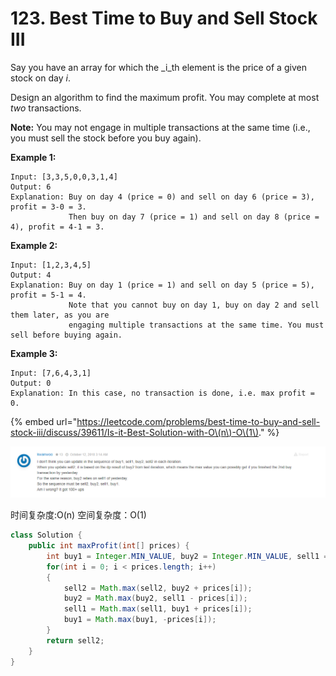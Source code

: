 # 123. Best Time to Buy and Sell Stock III



Say you have an array for which the _i_th element is the price of a given stock on day _i_.

Design an algorithm to find the maximum profit. You may complete at most _two_ transactions.

**Note:** You may not engage in multiple transactions at the same time \(i.e., you must sell the stock before you buy again\).

**Example 1:**

```text
Input: [3,3,5,0,0,3,1,4]
Output: 6
Explanation: Buy on day 4 (price = 0) and sell on day 6 (price = 3), profit = 3-0 = 3.
             Then buy on day 7 (price = 1) and sell on day 8 (price = 4), profit = 4-1 = 3.
```

**Example 2:**

```text
Input: [1,2,3,4,5]
Output: 4
Explanation: Buy on day 1 (price = 1) and sell on day 5 (price = 5), profit = 5-1 = 4.
             Note that you cannot buy on day 1, buy on day 2 and sell them later, as you are
             engaging multiple transactions at the same time. You must sell before buying again.
```

**Example 3:**

```text
Input: [7,6,4,3,1]
Output: 0
Explanation: In this case, no transaction is done, i.e. max profit = 0.
```

{% embed url="https://leetcode.com/problems/best-time-to-buy-and-sell-stock-iii/discuss/39611/Is-it-Best-Solution-with-O\(n\)-O\(1\)." %}

![](../.gitbook/assets/image%20%2815%29.png)

时间复杂度:O\(n\) 空间复杂度：O\(1\)

```java
class Solution {
    public int maxProfit(int[] prices) {
        int buy1 = Integer.MIN_VALUE, buy2 = Integer.MIN_VALUE, sell1 = 0, sell2 = 0;
        for(int i = 0; i < prices.length; i++)
        {
            sell2 = Math.max(sell2, buy2 + prices[i]);
            buy2 = Math.max(buy2, sell1 - prices[i]);
            sell1 = Math.max(sell1, buy1 + prices[i]);
            buy1 = Math.max(buy1, -prices[i]);
        }
        return sell2;
    }
}
```



